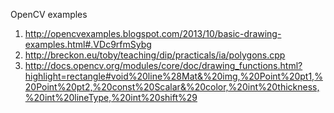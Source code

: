 OpenCV examples

1. http://opencvexamples.blogspot.com/2013/10/basic-drawing-examples.html#.VDc9rfmSybg
2. http://breckon.eu/toby/teaching/dip/practicals/ia/polygons.cpp
3. http://docs.opencv.org/modules/core/doc/drawing_functions.html?highlight=rectangle#void%20line%28Mat&%20img,%20Point%20pt1,%20Point%20pt2,%20const%20Scalar&%20color,%20int%20thickness,%20int%20lineType,%20int%20shift%29
